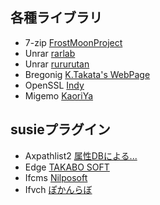 ## 各種ライブラリ

- 7-zip [FrostMoonProject](http://frostmoon.sakura.ne.jp/)
- Unrar [rarlab](http://www.rarlab.com/rar_add.htm)
- Unrar [rururutan](https://github.com/rururutan/unrar32)
- Bregonig [K.Takata's WebPage](http://k-takata.o.oo7.jp/mysoft/bregonig.html)
- OpenSSL [Indy](https://indy.fulgan.com/SSL/)
- Migemo [KaoriYa](https://www.kaoriya.net/software/cmigemo/)

## susieプラグイン

- Axpathlist2 [属性DBによる...](http://artisticimitation.web.fc2.com/adbtest/)
- Edge [TAKABO SOFT](http://takabosoft.com/edge/tool)
- Ifcms [Nilposoft](http://nilposoft.info/susie-plugin/index.html#ifcms)
- Ifvch [ぽかんらぼ](https://www.pokanchan.jp/dokuwiki/software/spi)
